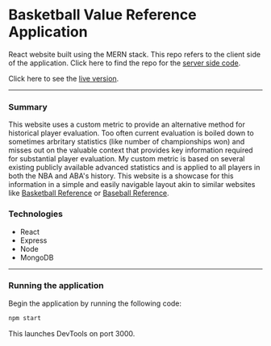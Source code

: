 # Basketball Value Reference Application

React website built using the MERN stack.
This repo refers to the client side of the application. Click here to find the repo for the [server side code].

Click here to see the [live version].
___

### Summary

This website uses a custom metric to provide an alternative method for historical player evaluation. Too often current evaluation is boiled down to sometimes arbritary statistics (like number of championships won) and misses out on the valuable context that provides key information required for substantial player evaluation. 
My custom metric is based on several existing publicly available advanced statistics and is applied to all players in both the NBA and ABA's history.
This website is a showcase for this information in a simple and easily navigable layout akin to similar websites like [Basketball Reference] or [Baseball Reference].


### Technologies

  - React
  - Express
  - Node
  - MongoDB
  

  ___

### Running the application

Begin the application by running the following code: 

```sh
npm start
```

This launches DevTools on port 3000. 
   
   [server side code]: <https://github.com/ssymonds17/bball-value-server/>
   [live version]: <https://bball-value.netlify.app/>
   [Basketball Reference]: <https://www.basketball-reference.com/>
   [Baseball Reference]: <https://www.baseball-reference.com/>
